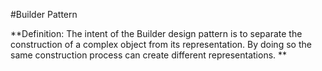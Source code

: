 #Builder Pattern

**Definition: The intent of the Builder design pattern is to separate the construction of a complex object from its representation. By doing so the same construction process can create different representations. **